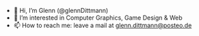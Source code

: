 - 👋 Hi, I’m Glenn (@glennDittmann)
- 👀 I’m interested in Computer Graphics, Game Design & Web 
- 📫 How to reach me: leave a mail at glenn.dittmann@posteo.de


<!---
glennDittmann/glennDittmann is a ✨ special ✨ repository because its `README.md` (this file) appears on your GitHub profile.
You can click the Preview link to take a look at your changes.
--->
